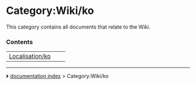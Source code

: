 # Category:Wiki/ko
This category contains all documents that relate to the Wiki.

### Contents

|     |     |     |
| --- | --- | --- |
| [Localisation/ko](Localisation/ko.md) |



---
⏵ [documentation index](../README.md) > Category:Wiki/ko
